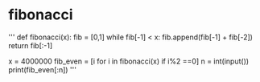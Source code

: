 # fibonacci
'''
def fibonacci(x):
    fib = [0,1]
    while fib[-1] < x:
        fib.append(fib[-1] + fib[-2])
    return fib[:-1]
    
x = 4000000
fib_even = [i for i in fibonacci(x) if i%2 ==0]
n = int(input())
print(fib_even[:n])
'''

